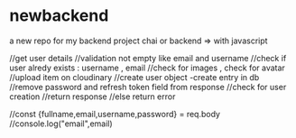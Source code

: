 # newbackend
a new repo for my backend project
chai or backend => with javascript 


//get user details 
    //validation not empty like email and username 
    //check if user alredy exists : username , email
    //check for images , check for avatar
    //upload item on cloudinary 
    //create user object -create entry in db
    //remove password and refresh token field from response 
    //check for user creation
    //return response 
    //else return error


//const {fullname,email,username,password} =  req.body
//console.log("email",email)
